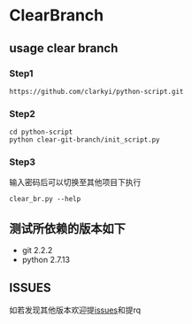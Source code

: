 # ClearBranch

## usage clear branch

### Step1
```
https://github.com/clarkyi/python-script.git 
```
### Step2
```
cd python-script
python clear-git-branch/init_script.py
```
### Step3
输入密码后可以切换至其他项目下执行
```
clear_br.py --help
```

## 测试所依赖的版本如下
+ git  2.2.2
+ python 2.7.13

## ISSUES
如若发现其他版本欢迎提[issues](https://github.com/clarkyi/python-script/issues)和提rq

